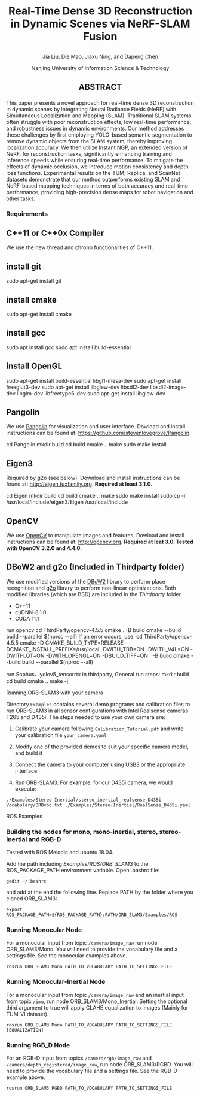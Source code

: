 # <p align="center">Real-Time Dense 3D Reconstruction in Dynamic Scenes via NeRF-SLAM Fusion</p>

 <p align="center">Jia Liu, Die Mao, Jiaxu Ning, and Dapeng Chen</p>
  <p align="center">Nanjing University of Information Science & Technology</p>

## <p align="center">ABSTRACT</p>
This paper presents a novel approach for real-time dense 3D reconstruction in dynamic scenes by integrating Neural Radiance Fields (NeRF) with Simultaneous Localization and Mapping (SLAM). Traditional SLAM systems often struggle with poor reconstruction effects, low real-time performance, and robustness issues in dynamic environments. Our method addresses these challenges by first employing YOLO-based semantic segmentation to remove dynamic objects from the SLAM system, thereby improving localization accuracy. We then utilize Instant NGP, an extended version of NeRF, for reconstruction tasks, significantly enhancing training and inference speeds while ensuring real-time performance. To mitigate the effects of dynamic occlusion, we introduce motion consistency and depth loss functions. Experimental results on the TUM, Replica, and ScanNet datasets demonstrate that our method outperforms existing SLAM and NeRF-based mapping techniques in terms of both accuracy and real-time performance, providing high-precision dense maps for robot navigation and other tasks.


### Requirements
## C++11 or C++0x Compiler
We use the new thread and chrono functionalities of C++11.

## install git
sudo apt-get install git

## install cmake
sudo apt-get install cmake

## install gcc
sudo apt install gcc
sudo apt install build-essential

## install OpenGL
sudo apt-get install build-essential libgl1-mesa-dev
sudo apt-get install freeglut3-dev
sudo apt-get install libglew-dev libsdl2-dev libsdl2-image-dev libglm-dev libfreetype6-dev
sudo apt-get install libglew-dev

## Pangolin
We use [Pangolin](https://github.com/stevenlovegrove/Pangolin) for visualization and user interface. Dowload and install instructions can be found at: https://github.com/stevenlovegrove/Pangolin.

cd Pangolin
mkdir build
cd build
cmake ..
make
sudo make install

## Eigen3
Required by g2o (see below). Download and install instructions can be found at: http://eigen.tuxfamily.org. **Required at least 3.1.0**.

cd Eigen
mkdir build
cd build
cmake ..
make
sudo make install
sudo cp -r /usr/local/include/eigen3/Eigen /usr/local/include 

## OpenCV
We use [OpenCV](http://opencv.org) to manipulate images and features. Dowload and install instructions can be found at: http://opencv.org. **Required at leat 3.0. Tested with OpenCV 3.2.0 and 4.4.0**.

## DBoW2 and g2o (Included in Thirdparty folder)
We use modified versions of the [DBoW2](https://github.com/dorian3d/DBoW2) library to perform place recognition and [g2o](https://github.com/RainerKuemmerle/g2o) library to perform non-linear optimizations. Both modified libraries (which are BSD) are included in the *Thirdparty* folder.

- C++11
- cuDNN-8.1.0
- CUDA 11.1


run opencv
cd ThirdParty/opencv-4.5.5
cmake . -B build
cmake --build build --parallel $(nproc --all)
If an error occurs, use:
cd ThirdParty/opencv-4.5.5
cmake -D CMAKE_BUILD_TYPE=RELEASE -DCMAKE_INSTALL_PREFIX=/usr/local -DWITH_TBB=ON -DWITH_V4L=ON -DWITH_QT=ON -DWITH_OPENGL=ON -DBUILD_TIFF=ON . -B build
cmake --build build --parallel $(nproc --all)

run Sophus、yolov5_tensorrtx in thirdparty, General run steps:
mkdir build
cd build
cmake ..
make -j


Running ORB-SLAM3 with your camera

Directory `Examples` contains several demo programs and calibration files to run ORB-SLAM3 in all sensor configurations with Intel Realsense cameras T265 and D435i. The steps needed to use your own camera are: 

1. Calibrate your camera following `Calibration_Tutorial.pdf` and write your calibration file `your_camera.yaml`

2. Modify one of the provided demos to suit your specific camera model, and build it

3. Connect the camera to your computer using USB3 or the appropriate interface

4. Run ORB-SLAM3. For example, for our D435i camera, we would execute:

```
./Examples/Stereo-Inertial/stereo_inertial_realsense_D435i Vocabulary/ORBvoc.txt ./Examples/Stereo-Inertial/RealSense_D435i.yaml
```

ROS Examples

### Building the nodes for mono, mono-inertial, stereo, stereo-inertial and RGB-D
Tested with ROS Melodic and ubuntu 18.04.

Add the path including *Examples/ROS/ORB_SLAM3* to the ROS_PACKAGE_PATH environment variable. Open .bashrc file:
  ```
  gedit ~/.bashrc
  ```
and add at the end the following line. Replace PATH by the folder where you cloned ORB_SLAM3:

  ```
  export ROS_PACKAGE_PATH=${ROS_PACKAGE_PATH}:PATH/ORB_SLAM3/Examples/ROS
  ```
  
  
### Running Monocular Node
For a monocular input from topic `/camera/image_raw` run node ORB_SLAM3/Mono. You will need to provide the vocabulary file and a settings file. See the monocular examples above.

  ```
  rosrun ORB_SLAM3 Mono PATH_TO_VOCABULARY PATH_TO_SETTINGS_FILE
  ```

### Running Monocular-Inertial Node
For a monocular input from topic `/camera/image_raw` and an inertial input from topic `/imu`, run node ORB_SLAM3/Mono_Inertial. Setting the optional third argument to true will apply CLAHE equalization to images (Mainly for TUM-VI dataset).

  ```
  rosrun ORB_SLAM3 Mono PATH_TO_VOCABULARY PATH_TO_SETTINGS_FILE [EQUALIZATION] 
  ```

  
### Running RGB_D Node
For an RGB-D input from topics `/camera/rgb/image_raw` and `/camera/depth_registered/image_raw`, run node ORB_SLAM3/RGBD. You will need to provide the vocabulary file and a settings file. See the RGB-D example above.

  ```
  rosrun ORB_SLAM3 RGBD PATH_TO_VOCABULARY PATH_TO_SETTINGS_FILE
  ```
